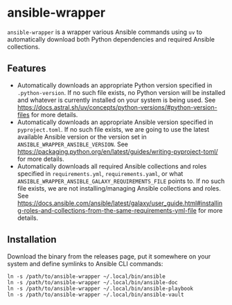 <!--
SPDX-FileCopyrightText: The ansible-wrapper Authors
SPDX-License-Identifier: 0BSD
 -->

# ansible-wrapper

`ansible-wrapper` is a wrapper various Ansible commands using `uv` to automatically download both Python dependencies and required Ansible collections.

## Features

- Automatically downloads an appropriate Python version specified in `.python-version`. If no such file exists, no Python version will be installed and whatever is currently installed on your system is being used. See https://docs.astral.sh/uv/concepts/python-versions/#python-version-files for more details.
- Automatically downloads an appropriate Ansible version specified in `pyproject.toml`. If no such file exists, we are going to use the latest available Ansible version or the version set in `ANSIBLE_WRAPPER_ANSIBLE_VERSION`. See https://packaging.python.org/en/latest/guides/writing-pyproject-toml/ for more details.
- Automatically downloads all required Ansible collections and roles specified in `requirements.yml`, `requirements.yaml`, or what `ANSIBLE_WRAPPER_ANSIBLE_GALAXY_REQUIREMENTS_FILE` points to. If no such file exists, we are not installing/managing Ansible collections and roles. See https://docs.ansible.com/ansible/latest/galaxy/user_guide.html#installing-roles-and-collections-from-the-same-requirements-yml-file for more details.

## Installation

Download the binary from the releases page, put it somewhere on your system and define symlinks to Ansible CLI commands:

```shell
ln -s /path/to/ansible-wrapper ~/.local/bin/ansible
ln -s /path/to/ansible-wrapper ~/.local/bin/ansible-doc
ln -s /path/to/ansible-wrapper ~/.local/bin/ansible-playbook
ln -s /path/to/ansible-wrapper ~/.local/bin/ansible-vault
```
